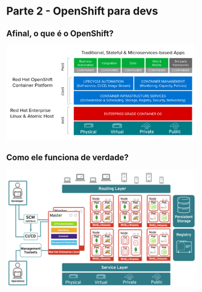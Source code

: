 # Parte 2 - OpenShift para devs

## Afinal, o que é o OpenShift?

![](../.gitbook/assets/openshift-positioning%20%281%29.png)

## Como ele funciona de verdade?

![](../.gitbook/assets/openshift-architecture%20%281%29.png)

